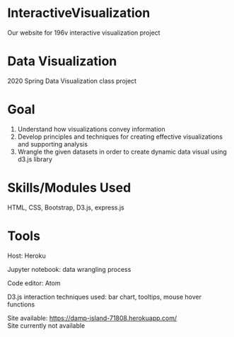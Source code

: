 # InteractiveVisualization
Our website for 196v interactive visualization project

# Data Visualization  
2020 Spring Data Visualization class project 

# Goal
1. Understand how visualizations convey information
2. Develop principles and techniques for creating effective visualizations and supporting analysis
3. Wrangle the given datasets in order to create dynamic data visual using d3.js library

# Skills/Modules Used   
HTML, CSS, Bootstrap, D3.js, express.js 

# Tools 
Host: Heroku 

Jupyter notebook: data wrangling process

Code editor: Atom

D3.js interaction techniques used: bar chart, tooltips, mouse hover functions 

Site available: https://damp-island-71808.herokuapp.com/  
Site currently not available 

